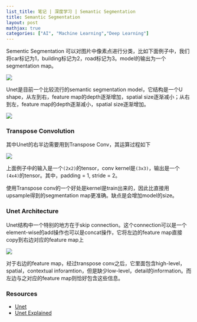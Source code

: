 ```yaml
---
list_title: 笔记 | 深度学习 | Semantic Segmentation
title: Semantic Segmentation
layout: post
mathjax: true
categories: ["AI", "Machine Learning","Deep Learning"]
---
```


Sementic Segmentation 可以对图片中像素点进行分类，比如下面例子中，我们将car标记为1，building标记为2，road标记为3。model的输出为一个segmentation map。

<img class="md-img-center" src="{{site.baseurl}}/assets/images/2018/05/dl-cnn-unet-0.png">

Unet是目前一个比较流行的semantic segmentation model，它结构是一个U shape，从左到右，feature map的depth逐渐增加，spatial size逐渐减小；从右到左，feature map的depth逐渐减小，spatial size逐渐增加。

<img class="md-img-center" src="{{site.baseurl}}/assets/images/2018/05/dl-cnn-unet-1.png">

### Transpose Convolution

其中Unet的右半边需要用到Transpose Conv，其运算过程如下

<img class="md-img-center" src="{{site.baseurl}}/assets/images/2018/05/dl-cnn-unet-2.png">

上面例子中的输入是一个`(2x2)`的tensor，conv kernel是`(3x3)`，输出是一个`(4x4)`的tensor。其中，padding = 1, stride = 2。

使用Transpose conv的一个好处是kernel是train出来的，因此比直接用upsample得到的segmentation map更准确。缺点是会增加model的size。

### Unet Architecture

Unet结构中一个特别的地方在于skip connection。这个connection可以是一个element-wise的add操作也可以是concat操作，它将左边的feature map直接copy到右边对应的feature map上

<img class="md-img-center" src="{{site.baseurl}}/assets/images/2018/05/dl-cnn-unet-3.png">

对于右边的feature map，经过transpose conv之后，它里面包含high-level，spatial，contextual inforamtion，但是缺少low-level，detail的information。而左边与之对应的feature map则恰好包含这些信息。

### Resources

- [Unet](https://arxiv.org/abs/1505.04597)
- [Unet Explained](https://www.coursera.org/learn/convolutional-neural-networks/lecture/GIIWY/u-net-architecture)